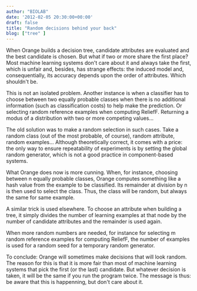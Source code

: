 ```yaml
---
author: "BIOLAB"
date: '2012-02-05 20:30:00+00:00'
draft: false
title: "Random decisions behind your back"
blog: ["tree" ]
---
```


When Orange builds a decision tree, candidate attributes are evaluated and the best candidate is chosen. But what if two or more share the first place? Most machine learning systems don't care about it and always take the first, which is unfair and, besides, has strange effects: the induced model and, consequentially, its accuracy depends upon the order of attributes. Which shouldn't be.

This is not an isolated problem. Another instance is when a classifier has to choose between two equally probable classes when there is no additional information (such as classification costs) to help make the prediction. Or selecting random reference examples when computing ReliefF. Returning a modus of a distribution with two or more competing values...

The old solution was to make a random selection in such cases. Take a random class (out of the most probable, of course), random attribute, random examples... Although theoretically correct, it comes with a price: the only way to ensure repeatability of experiments is by setting the global random generator, which is not a good practice in component-based systems.

What Orange does now is more cunning. When, for instance, choosing between n equally probable classes, Orange computes something like a hash value from the example to be classified. Its remainder at division by n is then used to select the class. Thus, the class will be random, but always the same for same example.

A similar trick is used elsewhere. To choose an attribute when building a tree, it simply divides the number of learning examples at that node by the number of candidate attributes and the remainder is used again.

When more random numbers are needed, for instance for selecting m random reference examples for computing ReliefF, the number of examples is used for a random seed for a temporary random generator.

To conclude: Orange will sometimes make decisions that will look random. The reason for this is that it is more fair than most of machine learning systems that pick the first (or the last) candidate. But whatever decision is taken, it will be the same if you run the program twice. The message is thus: be aware that this is happenning, but don't care about it.
